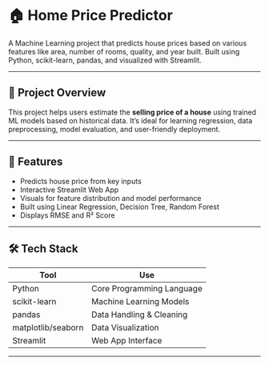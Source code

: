 # 🏠 Home Price Predictor

A Machine Learning project that predicts house prices based on various features like area, number of rooms, quality, and year built. Built using Python, scikit-learn, pandas, and visualized with Streamlit.

---

## 📌 Project Overview

This project helps users estimate the **selling price of a house** using trained ML models based on historical data. It’s ideal for learning regression, data preprocessing, model evaluation, and user-friendly deployment.

---

## 🚀 Features

- Predicts house price from key inputs
- Interactive Streamlit Web App
- Visuals for feature distribution and model performance
- Built using Linear Regression, Decision Tree, Random Forest
- Displays RMSE and R² Score

---

## 🛠 Tech Stack

| Tool            | Use                       |
|-----------------|----------------------------|
| Python          | Core Programming Language  |
| scikit-learn    | Machine Learning Models     |
| pandas          | Data Handling & Cleaning    |
| matplotlib/seaborn | Data Visualization     |
| Streamlit       | Web App Interface           |

---



